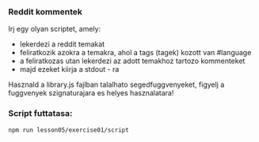 ### Reddit kommentek

Irj egy olyan scriptet, amely:
- lekerdezi a reddit temakat
- feliratkozik azokra a temakra, ahol a tags (tagek) kozott van #language
- a feliratkozas utan lekerdezi az adott temakhoz tartozo kommenteket
- majd ezeket kiirja a stdout - ra

Hasznald a library.js fajlban talalhato segedfuggvenyeket, figyelj a fuggvenyek szignaturajara es helyes hasznalatara!


### Script futtatasa:
```bash
npm run lesson05/exercise01/script
```
